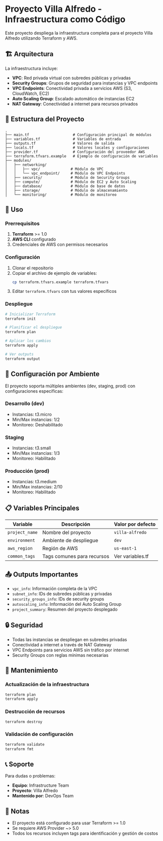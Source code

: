 # Proyecto Villa Alfredo - Infraestructura como Código

Este proyecto despliega la infraestructura completa para el proyecto Villa Alfredo utilizando Terraform y AWS.

## 🏗️ Arquitectura

La infraestructura incluye:

- **VPC**: Red privada virtual con subredes públicas y privadas
- **Security Groups**: Grupos de seguridad para instancias y VPC endpoints
- **VPC Endpoints**: Conectividad privada a servicios AWS (S3, CloudWatch, EC2)
- **Auto Scaling Group**: Escalado automático de instancias EC2
- **NAT Gateway**: Conectividad a internet para recursos privados

## 📁 Estructura del Proyecto

```
.
├── main.tf                    # Configuración principal de módulos
├── variables.tf               # Variables de entrada
├── outputs.tf                 # Valores de salida
├── locals.tf                  # Valores locales y configuraciones
├── provider.tf                # Configuración del proveedor AWS
├── terraform.tfvars.example   # Ejemplo de configuración de variables
├── modules/
│   ├── networking/
│   │   ├── vpc/              # Módulo de VPC
│   │   └── vpc_endpoint/     # Módulo de VPC Endpoints
│   ├── security/             # Módulo de Security Groups
│   ├── compute/              # Módulo de EC2 y Auto Scaling
│   ├── database/             # Módulo de base de datos
│   ├── storage/              # Módulo de almacenamiento
│   └── monitoring/           # Módulo de monitoreo
```

## 🚀 Uso

### Prerrequisitos

1. **Terraform** >= 1.0
2. **AWS CLI** configurado
3. Credenciales de AWS con permisos necesarios

### Configuración

1. Clonar el repositorio
2. Copiar el archivo de ejemplo de variables:
   ```bash
   cp terraform.tfvars.example terraform.tfvars
   ```
3. Editar `terraform.tfvars` con tus valores específicos

### Despliegue

```bash
# Inicializar Terraform
terraform init

# Planificar el despliegue
terraform plan

# Aplicar los cambios
terraform apply

# Ver outputs
terraform output
```

## 🔧 Configuración por Ambiente

El proyecto soporta múltiples ambientes (dev, staging, prod) con configuraciones específicas:

### Desarrollo (dev)
- Instancias: t3.micro
- Min/Max instancias: 1/2
- Monitoreo: Deshabilitado

### Staging
- Instancias: t3.small
- Min/Max instancias: 1/3
- Monitoreo: Habilitado

### Producción (prod)
- Instancias: t3.medium
- Min/Max instancias: 2/10
- Monitoreo: Habilitado

## 📋 Variables Principales

| Variable | Descripción | Valor por defecto |
|----------|-------------|-------------------|
| `project_name` | Nombre del proyecto | `villa-alfredo` |
| `environment` | Ambiente de despliegue | `dev` |
| `aws_region` | Región de AWS | `us-east-1` |
| `common_tags` | Tags comunes para recursos | Ver variables.tf |

## 📤 Outputs Importantes

- `vpc_info`: Información completa de la VPC
- `subnet_info`: IDs de subredes públicas y privadas
- `security_groups_info`: IDs de security groups
- `autoscaling_info`: Información del Auto Scaling Group
- `project_summary`: Resumen del proyecto desplegado

## 🔒 Seguridad

- Todas las instancias se despliegan en subredes privadas
- Conectividad a internet a través de NAT Gateway
- VPC Endpoints para servicios AWS sin tráfico por internet
- Security Groups con reglas mínimas necesarias

## 🔄 Mantenimiento

### Actualización de la infraestructura

```bash
terraform plan
terraform apply
```

### Destrucción de recursos

```bash
terraform destroy
```

### Validación de configuración

```bash
terraform validate
terraform fmt
```

## 📞 Soporte

Para dudas o problemas:
- **Equipo**: Infrastructure Team
- **Proyecto**: Villa Alfredo
- **Mantenido por**: DevOps Team

## 📝 Notas

- El proyecto está configurado para usar Terraform >= 1.0
- Se requiere AWS Provider ~> 5.0
- Todos los recursos incluyen tags para identificación y gestión de costos
